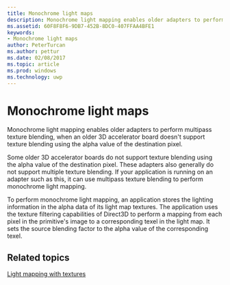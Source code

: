 ```yaml
---
title: Monochrome light maps
description: Monochrome light mapping enables older adapters to perform multipass texture blending, when an older 3D accelerator board doesn't support texture blending using the alpha value of the destination pixel.
ms.assetid: 60F8F8F6-9DB7-452B-8DC0-407FFAA4BFE1
keywords:
- Monochrome light maps
author: PeterTurcan
ms.author: pettur
ms.date: 02/08/2017
ms.topic: article
ms.prod: windows
ms.technology: uwp
---
```


# Monochrome light maps


Monochrome light mapping enables older adapters to perform multipass texture blending, when an older 3D accelerator board doesn't support texture blending using the alpha value of the destination pixel.

Some older 3D accelerator boards do not support texture blending using the alpha value of the destination pixel. These adapters also generally do not support multiple texture blending. If your application is running on an adapter such as this, it can use multipass texture blending to perform monochrome light mapping.

To perform monochrome light mapping, an application stores the lighting information in the alpha data of its light map textures. The application uses the texture filtering capabilities of Direct3D to perform a mapping from each pixel in the primitive's image to a corresponding texel in the light map. It sets the source blending factor to the alpha value of the corresponding texel.

## <span id="related-topics"></span>Related topics


[Light mapping with textures](light-mapping-with-textures.md)

 

 




